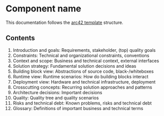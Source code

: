 # Component name

This documentation follows the [arc42 template](https://docs.arc42.org/home/) structure.

## Contents

1.  Introduction and goals: Requirements, stakeholder, (top) quality goals
2. Constraints: Technical and organizational constraints, conventions
3. Context and scope: Business and technical context, external interfaces
4. Solution strategy: Fundamental solution decisions and ideas
5. Building block view: Abstractions of source code, black-/whiteboxes
6. Runtime view: Runtime scenarios: How do building blocks interact
7. Deployment view: Hardware and technical infrastructure, deployment
8. Crosscutting concepts: Recurring solution approaches and patterns
9. Architecture decisions: Important decisions
10. Quality: Quality tree and quality scenarios
11. Risks and technical debt: Known problems, risks and technical debt
12. Glossary: Definitions of important business and technical terms
